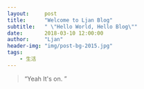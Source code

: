 ```yaml
---
layout:     post
title:      "Welcome to Ljan Blog"
subtitle:   " \"Hello World, Hello Blog\""
date:       2018-03-10 12:00:00
author:     "Ljan"
header-img: "img/post-bg-2015.jpg"
tags:
    - 生活
---
```


> “Yeah It's on. ”



